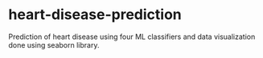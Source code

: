 # heart-disease-prediction
Prediction of heart disease using four ML classifiers and data visualization done using seaborn library.
